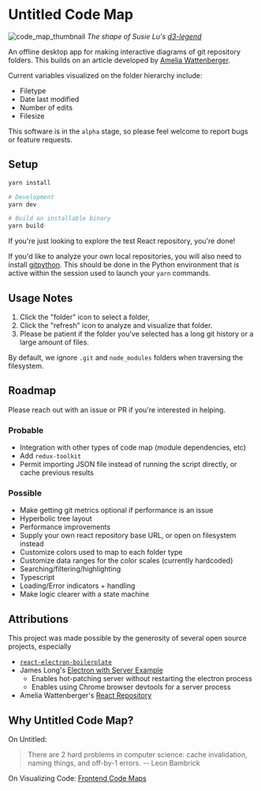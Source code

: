 # Untitled Code Map

![code_map_thumbnail](https://p-qKFgO2.t2.n0.cdn.getcloudapp.com/items/p9uzBQJR/Image+2019-11-08+at+9.37.44+PM.png?v=dc9e10e6760f32e41bb2f3b7ec22d4f9)
_The shape of Susie Lu's [d3-legend](https://d3-legend.susielu.com/)_

An offline desktop app for making interactive diagrams of git repository folders. This builds on an article developed by [Amelia Wattenberger](https://wattenberger.com/).

Current variables visualized on the folder hierarchy include:

- Filetype
- Date last modified
- Number of edits
- Filesize

This software is in the `alpha` stage, so please feel welcome to report bugs or feature requests.

## Setup

```bash
yarn install

# Development
yarn dev

# Build an installable binary
yarn build
```

If you're just looking to explore the test React repository, you're done!

If you'd like to analyze your own local repositories, you will also need to install [gitpython](https://gitpython.readthedocs.io/en/stable/intro.html). This should be done in the Python environment that is active within the session used to launch your `yarn` commands.

## Usage Notes

1. Click the "folder" icon to select a folder,
2. Click the "refresh" icon to analyze and visualize that folder.
3. Please be patient if the folder you've selected has a long git history or a large amount of files.

By default, we ignore `.git` and `node_modules` folders when traversing the filesystem.

## Roadmap

Please reach out with an issue or PR if you're interested in helping.

### Probable

- Integration with other types of code map (module dependencies, etc)
- Add `redux-toolkit`
- Permit importing JSON file instead of running the script directly, or cache previous results

### Possible

- Make getting git metrics optional if performance is an issue
- Hyperbolic tree layout
- Performance improvements
- Supply your own react repository base URL, or open on filesystem instead
- Customize colors used to map to each folder type
- Customize data ranges for the color scales (currently hardcoded)
- Searching/filtering/highlighting
- Typescript
- Loading/Error indicators + handling
- Make logic clearer with a state machine

## Attributions

This project was made possible by the generosity of several open source projects, especially

- [`react-electron-boilerplate`](https://github.com/electron-react-boilerplate)
- James Long's [Electron with Server Example](https://github.com/jlongster/electron-with-server-example)
  - Enables hot-patching server without restarting the electron process
  - Enables using Chrome browser devtools for a server process
- Amelia Wattenberger's [React Repository](https://github.com/Wattenberger/Wattenberger-2019/tree/master/src/components/Articles/ReactRepo)

## Why Untitled Code Map?

On Untitled:

> There are 2 hard problems in computer science: cache invalidation, naming things, and off-by-1 errors. -- Leon Bambrick

On Visualizing Code: [Frontend Code Maps](https://github.com/hydrosquall/code-maps-frontend)
